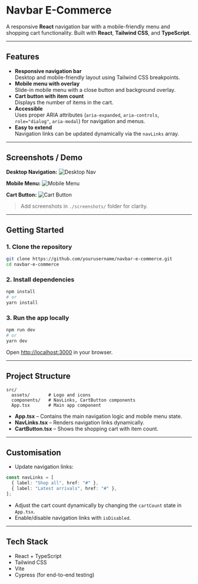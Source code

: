# Navbar E-Commerce

A responsive **React** navigation bar with a mobile-friendly menu and shopping cart functionality. Built with **React**, **Tailwind CSS**, and **TypeScript**.

---

## Features

- **Responsive navigation bar**  
  Desktop and mobile-friendly layout using Tailwind CSS breakpoints.
- **Mobile menu with overlay**  
  Slide-in mobile menu with a close button and background overlay.
- **Cart button with item count**  
  Displays the number of items in the cart.
- **Accessible**  
  Uses proper ARIA attributes (`aria-expanded`, `aria-controls`, `role="dialog"`, `aria-modal`) for navigation and menus.
- **Easy to extend**  
  Navigation links can be updated dynamically via the `navLinks` array.

---

## Screenshots / Demo

**Desktop Navigation:**
![Desktop Nav](./screenshots/desktop-nav.png)

**Mobile Menu:**
![Mobile Menu](./screenshots/mobile-menu.png)

**Cart Button:**
![Cart Button](./screenshots/cart-button.png)

> Add screenshots in `./screenshots/` folder for clarity.

---

## Getting Started

### 1. Clone the repository

```bash
git clone https://github.com/yourusername/navbar-e-commerce.git
cd navbar-e-commerce
```

### 2. Install dependencies

```bash
npm install
# or
yarn install
```

### 3. Run the app locally

```bash
npm run dev
# or
yarn dev
```

Open [http://localhost:3000](http://localhost:3000) in your browser.

---

## Project Structure

```
src/
  assets/       # Logo and icons
  components/   # NavLinks, CartButton components
  App.tsx       # Main app component
```

- **App.tsx** – Contains the main navigation logic and mobile menu state.  
- **NavLinks.tsx** – Renders navigation links dynamically.  
- **CartButton.tsx** – Shows the shopping cart with item count.  

---

## Customisation

- Update navigation links:

```ts
const navLinks = [
  { label: "Shop all", href: "#" },
  { label: "Latest arrivals", href: "#" },
];
```

- Adjust the cart count dynamically by changing the `cartCount` state in `App.tsx`.
- Enable/disable navigation links with `isDisabled`.

---

## Tech Stack

- React + TypeScript
- Tailwind CSS
- Vite
- Cypress (for end-to-end testing)